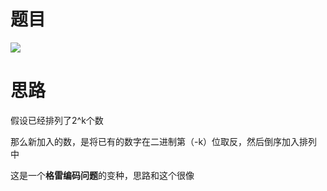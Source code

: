 # 题目

![](pics/230223-1238/img-2023-02-23-10-25-18.png)

# 思路

假设已经排列了2^k个数

那么新加入的数，是将已有的数字在二进制第（-k）位取反，然后倒序加入排列中

这是一个**格雷编码问题**的变种，思路和这个很像